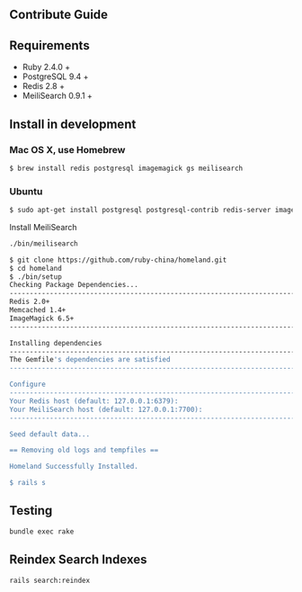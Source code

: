 Contribute Guide
----------------

## Requirements

* Ruby 2.4.0 +
* PostgreSQL 9.4 +
* Redis 2.8 +
* MeiliSearch 0.9.1 +

## Install in development

### Mac OS X, use Homebrew

```bash
$ brew install redis postgresql imagemagick gs meilisearch
```

### Ubuntu

```bash
$ sudo apt-get install postgresql postgresql-contrib redis-server imagemagick ghostscript libpq-dev
```

Install MeiliSearch

```bash
./bin/meilisearch
```

```bash
$ git clone https://github.com/ruby-china/homeland.git
$ cd homeland
$ ./bin/setup
Checking Package Dependencies...
--------------------------------------------------------------------------------
Redis 2.0+                                                                 [Yes]
Memcached 1.4+                                                             [Yes]
ImageMagick 6.5+                                                           [Yes]
--------------------------------------------------------------------------------

Installing dependencies
--------------------------------------------------------------------------------
The Gemfile's dependencies are satisfied
--------------------------------------------------------------------------------

Configure
--------------------------------------------------------------------------------
Your Redis host (default: 127.0.0.1:6379):
Your MeiliSearch host (default: 127.0.0.1:7700):
--------------------------------------------------------------------------------

Seed default data...                                                      [Done]

== Removing old logs and tempfiles ==

Homeland Successfully Installed.

$ rails s
```

## Testing

```bash
bundle exec rake
```

## Reindex Search Indexes

```bash
rails search:reindex
```
